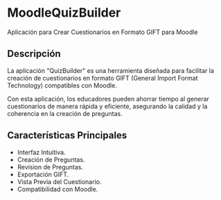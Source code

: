 # MoodleQuizBuilder

Aplicación para Crear Cuestionarios en Formato GIFT para Moodle

## Descripción

La aplicación "QuizBuilder" es una herramienta diseñada para facilitar la creación de cuestionarios en formato GIFT (General Import Format Technology) 
compatibles con Moodle. 

Con esta aplicación, los educadores pueden ahorrar tiempo al generar cuestionarios de manera rápida y eficiente, asegurando la calidad y la coherencia en la creación de preguntas.

## Características Principales

- Interfaz Intuitiva.
- Creación de Preguntas.
- Revision de Preguntas.
- Exportación GIFT.
- Vista Previa del Cuestionario.
- Compatibilidad con Moodle.

